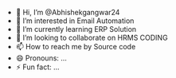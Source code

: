 - 👋 Hi, I’m @Abhishekgangwar24
- 👀 I’m interested in Email Automation 
- 🌱 I’m currently learning ERP Solution
- 💞️ I’m looking to collaborate on HRMS CODING 
- 📫 How to reach me by Source code
- 😄 Pronouns: ...
- ⚡ Fun fact: ...

<!---
Abhishekgangwar24/Abhishekgangwar24 is a ✨ special ✨ repository because its `README.md` (this file) appears on your GitHub profile.
You can click the Preview link to take a look at your changes.
--->
